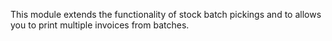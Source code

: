 This module extends the functionality of stock batch pickings and to allows you to print multiple invoices from batches.
